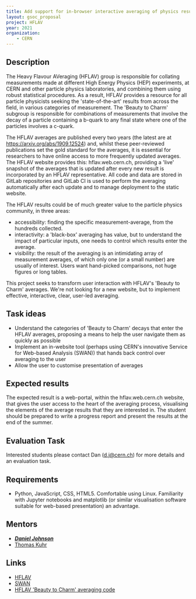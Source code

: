 ```yaml
---
title: Add support for in-browser interactive averaging of physics results
layout: gsoc_proposal
project: HFLAV
year: 2021
organization:
    - CERN
---
```


## Description
The Heavy Flavour AVeraging (HFLAV) group is responsible for collating measurements made at different High Energy Physics (HEP) experiments, at CERN and other particle physics laboratories, and combining them using robust statistical procedures. As a result, HFLAV provides a resource for all particle physicists seeking the 'state-of-the-art' results from across the field, in various categories of measurement. The 'Beauty to Charm' subgroup is responsible for combinations of measurements that involve the decay of a particle containing a b-quark to any final state where one of the particles involves a c-quark.

The HFLAV averages are published every two years (the latest are at https://arxiv.org/abs/1909.12524) and, whilst these peer-reviewed publications set the gold standard for the averages, it is essential for researchers to have online access to more frequently updated averages. The HFLAV website provides this: hflav.web.cern.ch, providing a 'live' snapshot of the averages that is updated after every new result is incorporated by an HFLAV representative. All code and data are stored in GitLab repositories and GitLab CI is used to perform the averaging automatically after each update and to manage deployment to the static website.

The HFLAV results could be of much greater value to the particle physics community, in three areas:
- accessibility: finding the specific measurement-average, from the hundreds collected.
- interactivity: a 'black-box' averaging has value, but to understand the impact of particular inputs, one needs to control which results enter the average.
- visibility: the result of the averaging is an intimidating array of measurement averages, of which only one (or a small number) are usually of interest. Users want hand-picked comparisons, not huge figures or long tables.

This project seeks to transform user interaction with HFLAV's 'Beauty to Charm' averages. We're not looking for a new website, but to implement effective, interactive, clear, user-led averaging.

## Task ideas
 * Understand the categories of 'Beauty to Charm' decays that enter the HFLAV averages, proposing a means to help the user navigate them as quickly as possible
 * Implement an in-website tool (perhaps using CERN's innovative Service for Web-based Analysis (SWAN)) that hands back control over averaging to the user
 * Allow the user to customise presentation of averages

## Expected results
The expected result is a web-portal, within the hflav.web.cern.ch website, that gives the user access to the heart of the averaging process, visualising the elements of the average results that they are interested in. The student should be prepared to write a progress report and present the results at the end of the summer.

## Evaluation Task
Interested students please contact Dan (d.j@cern.ch) for more details and an evaluation task.

## Requirements
 * Python, JavaScript, CSS, HTML5. Comfortable using Linux. Familiarity with Jupyter notebooks and matplotlib (or similar visualisation software suitable for web-based presentation) an advantage.

## Mentors
 * ***[Daniel Johnson](mailto:d.j@cern.ch)***
 * [Thomas Kuhr](mailto:Thomas.Kuhr@lmu.de)

## Links
 * [HFLAV](https://hflav.web.cern.ch/)
 * [SWAN](https://swan.web.cern.ch/)
 * [HFLAV 'Beauty to Charm' averaging code](https://gitlab.cern.ch/hflav/averaging)
